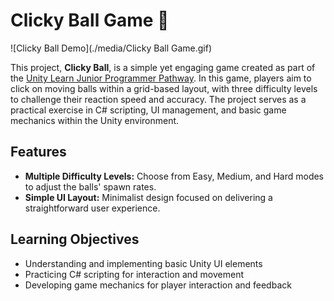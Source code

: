 # Clicky Ball Game 🎯
 
![Clicky Ball Demo](./media/Clicky Ball Game.gif)

This project, **Clicky Ball**, is a simple yet engaging game created as part of the [Unity Learn Junior Programmer Pathway](https://learn.unity.com/pathway/junior-programmer). In this game, players aim to click on moving balls within a grid-based layout, with three difficulty levels to challenge their reaction speed and accuracy. The project serves as a practical exercise in C# scripting, UI management, and basic game mechanics within the Unity environment.

## Features

- **Multiple Difficulty Levels:** Choose from Easy, Medium, and Hard modes to adjust the balls' spawn rates.
- **Simple UI Layout:** Minimalist design focused on delivering a straightforward user experience.

## Learning Objectives

- Understanding and implementing basic Unity UI elements
- Practicing C# scripting for interaction and movement
- Developing game mechanics for player interaction and feedback
